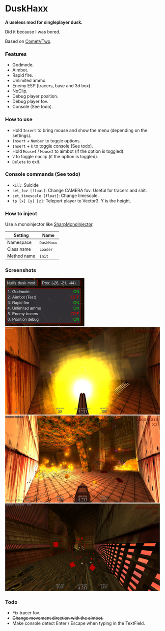 # DuskHaxx
**A useless mod for singleplayer dusk.**

Did it because I was bored.

Based on [CometVTwo](https://github.com/TheReal3rd/CometVTwo).

### Features
- Godmode.
- Aimbot.
- Rapid fire.
- Unlimited ammo.
- Enemy ESP (tracers, base and 3d box).
- NoClip.
- Debug player position.
- Debug player fov.
- Console (See todo).

### How to use
- Hold `Insert` to bring mouse and show the menu (depending on the settings).
- `Insert` + `Number` to toggle options.
- `Insert` + `k` to toggle console (See todo).
- Hold `Mouse4` / `Mouse2` to aimbot (if the option is toggled).
- `V` to toggle noclip (if the option is toggled).
- `Delete` to exit.

### Console commands (See todo)
- `kill`: Suicide
- `set_fov [float]`: Change CAMERA fov. Useful for tracers and shit.
- `set_timescale [float]`: Change timescale.
- `tp [x] [y] [z]`: Teleport player to Vector3. Y is the height.

### How to inject
Use a monoinjector like [SharpMonoInjector](https://github.com/warbler/SharpMonoInjector).

Setting      | Name
-------------|----------------
Namespace    | `DuskHaxx`
Class name   | `Loader`
Method name  | `Init`

### Screenshots
![Screenshot 1](images/screenshot4.png)
![Screenshot 2](images/screenshot2.jpg)
![Screenshot 3](images/screenshot3.jpg)
![Screenshot 4 (Box ESP and tracers)](images/screenshot5.jpg)

### Todo
- ~~Fix tracer fov.~~
- ~~Change movement direction with the aimbot.~~
- Make console detect Enter / Escape when typing in the TextField.
